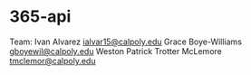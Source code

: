# 365-api

Team:
Ivan Alvarez ialvar15@calpoly.edu
Grace Boye-Williams gboyewil@calpoly.edu
Weston Patrick
Trotter McLemore tmclemor@calpoly.edu
